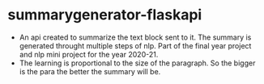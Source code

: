 # summarygenerator-flaskapi
* An api created to summarize the text block sent to it. The summary is generated throught multiple steps of nlp. Part of the final year project and nlp mini project for the year 2020-21.
* The learning is proportional to the size of the paragraph. So the bigger is the para the better the summary will be.

